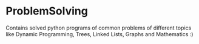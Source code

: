 # ProblemSolving

Contains solved python programs of common problems of different topics like Dynamic Programming, Trees, Linked Lists, Graphs and Mathematics :)
